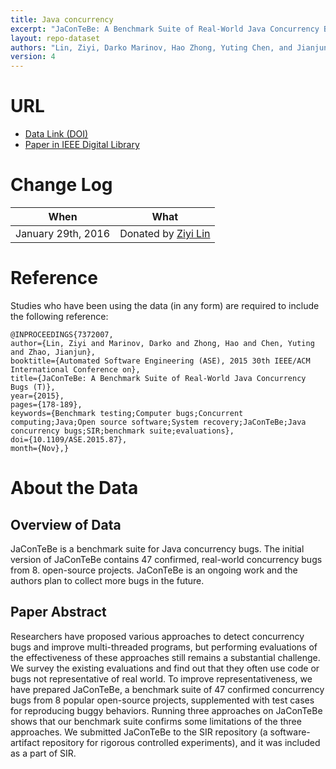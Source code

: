 ```yaml
---
title: Java concurrency
excerpt: "JaConTeBe: A Benchmark Suite of Real-World Java Concurrency Bugs (T)."
layout: repo-dataset
authors: "Lin, Ziyi, Darko Marinov, Hao Zhong, Yuting Chen, and Jianjun Zhao."
version: 4
---
```


# URL

* [Data Link (DOI)](https://doi.org/10.5281/zenodo.268479)
* [Paper in IEEE Digital Library](http://ieeexplore.ieee.org/xpl/articleDetails.jsp?arnumber=7372007&punumber%3D7371449%26filter%3DAND%28p_IS_Number%3A7371976%29%26pageNumber%3D2)

# Change Log

When | What
---- | ----
January 29th, 2016 | Donated by [Ziyi Lin](mailto:linziyi@sjtu.edu.cn)

# Reference

Studies who have been using the data (in any form) are required to include the following reference:

```
@INPROCEEDINGS{7372007,
author={Lin, Ziyi and Marinov, Darko and Zhong, Hao and Chen, Yuting and Zhao, Jianjun},
booktitle={Automated Software Engineering (ASE), 2015 30th IEEE/ACM International Conference on},
title={JaConTeBe: A Benchmark Suite of Real-World Java Concurrency Bugs (T)},
year={2015},
pages={178-189},
keywords={Benchmark testing;Computer bugs;Concurrent computing;Java;Open source software;System recovery;JaConTeBe;Java concurrency bugs;SIR;benchmark suite;evaluations},
doi={10.1109/ASE.2015.87},
month={Nov},}
```

# About the Data

## Overview of Data

JaConTeBe is a benchmark suite for Java concurrency bugs. The initial version of JaConTeBe contains 47 confirmed, real-world concurrency bugs from 8. open-source projects. JaConTeBe is an ongoing work and the authors plan to collect more bugs in the future.


## Paper Abstract

Researchers have proposed various approaches to detect concurrency bugs and improve multi-threaded programs, but performing evaluations of the effectiveness of these approaches still remains a substantial challenge. We survey the existing evaluations and find out that they often use code or bugs not representative of real world. To improve representativeness, we have prepared JaConTeBe, a benchmark suite of 47 confirmed concurrency bugs from 8 popular open-source projects, supplemented with test cases for reproducing buggy behaviors. Running three approaches on JaConTeBe shows that our benchmark suite confirms some limitations of the three approaches. We submitted JaConTeBe to the SIR repository (a software-artifact repository for rigorous controlled experiments), and it was included as a part of SIR.

